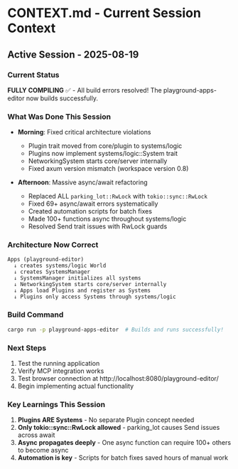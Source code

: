 # CONTEXT.md - Current Session Context

## Active Session - 2025-08-19

### Current Status
**FULLY COMPILING** ✅ - All build errors resolved! The playground-apps-editor now builds successfully.

### What Was Done This Session
- **Morning**: Fixed critical architecture violations
  - Plugin trait moved from core/plugin to systems/logic
  - Plugins now implement systems/logic::System trait
  - NetworkingSystem starts core/server internally
  - Fixed axum version mismatch (workspace version 0.8)

- **Afternoon**: Massive async/await refactoring
  - Replaced ALL `parking_lot::RwLock` with `tokio::sync::RwLock` 
  - Fixed 69+ async/await errors systematically
  - Created automation scripts for batch fixes
  - Made 100+ functions async throughout systems/logic
  - Resolved Send trait issues with RwLock guards

### Architecture Now Correct
```
Apps (playground-editor)
  ↓ creates systems/logic World
  ↓ creates SystemsManager 
  ↓ SystemsManager initializes all systems
  ↓ NetworkingSystem starts core/server internally
  ↓ Apps load Plugins and register as Systems
  ↓ Plugins only access Systems through systems/logic
```

### Build Command
```bash
cargo run -p playground-apps-editor  # Builds and runs successfully!
```

### Next Steps
1. Test the running application
2. Verify MCP integration works
3. Test browser connection at http://localhost:8080/playground-editor/
4. Begin implementing actual functionality

### Key Learnings This Session
1. **Plugins ARE Systems** - No separate Plugin concept needed
2. **Only tokio::sync::RwLock allowed** - parking_lot causes Send issues across await
3. **Async propagates deeply** - One async function can require 100+ others to become async
4. **Automation is key** - Scripts for batch fixes saved hours of manual work